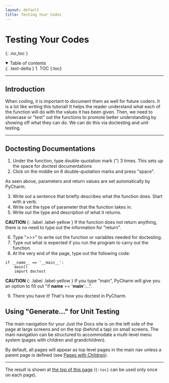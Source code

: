 ```yaml
---
layout: default
title: Testing Your Codes
---
```


# Testing Your Codes
{: .no_toc }

<details open markdown="block">
  <summary>
    Table of contents
  </summary>
  {: .text-delta }
1. TOC
{:toc}
</details>

---

## Introduction

When coding, it is important to document them as well for future coders. It is a lot like writing this tutorial! It helps the reader understand what each of the function will do with the values it has been given. Then, we need to showcase or "test" out the functions to promote better understanding by showing off what they can do. We can do this via doctesting and unit testing.

---

## Doctesting Documentations

1. Under the function, type double-quotation mark (") 3 times. This sets up the space for doctest documentations
2. Click on the middle on 6 double-quotation marks and press "space".

As seen above, parameters and return values are set automatically by PyCharm.

3. Write out a sentence that briefly describes what the function does. Start with a verb.
4. Write out the type of parameter that the function takes in.
5. Write out the type and description of what it returns.

  **CAUTION**
  {: .label .label-yellow }
      If the function does not return anything, 
      there is no need to type out the information for "return".


6. Type ">>>" to write out the function or variables needed for doctesting.
7. Type out what is expected if you run the program to carry out the function.
8. At the very end of the page, type out the following code:

  ```
  if __name__ == '__main__':
      main()
      import doctest
  ```

  **CAUTION**
  {: .label .label-yellow }
      If you type "main", PyCharm will give you an option to fill out "if __name__ == '__main__':...". 

9. There you have it! That's how you doctest in PyCharm.


## Using "Generate..." for Unit Testing

The main navigation for your Just the Docs site is on the left side of the page at large screens and on the top (behind a tap) on small screens. The main navigation can be structured to accommodate a multi-level menu system (pages with children and grandchildren).

By default, all pages will appear as top level pages in the main nav unless a parent page is defined (see [Pages with Children](#pages-with-children)).

---



The result is shown at [the top of this page](#navigation-structure) (`{:toc}` can be used only once on each page).
